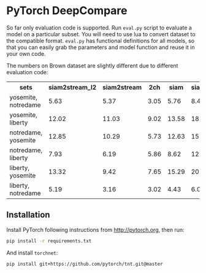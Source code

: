 PyTorch DeepCompare
============

So far only evaluation code is supported. Run `eval.py` script to evaluate a model on a particular subset.
You will need to use lua to convert dataset to the compatible format. `eval.py` has functional definitions
for all models, so that you can easily grab the parameters and model function and reuse it in your own code.

The numbers on Brown dataset are slightly different due to different evaluation code:

<table><tr><th>sets</th><th>siam2stream_l2</th><th>siam2stream</th><th>2ch</th><th>siam</th><th>siam_l2</th><th>2ch2stream</th></tr><tr><td>yosemite, notredame</td><td>5.63</td><td>5.37</td><td>3.05</td><td>5.76</td><td>8.40</td><td>2.22</td><tr><td>yosemite, liberty</td><td>12.02</td><td>11.03</td><td>9.02</td><td>13.58</td><td>18.90</td><td>7.48</td><tr><td>notredame, yosemite</td><td>12.85</td><td>10.29</td><td>5.73</td><td>12.63</td><td>15.18</td><td>3.99</td><tr><td>notredame, liberty</td><td>7.93</td><td>6.19</td><td>5.86</td><td>8.62</td><td>12.55</td><td>5.46</td><tr><td>liberty, yosemite</td><td>13.32</td><td>9.42</td><td>7.65</td><td>15.29</td><td>20.11</td><td>5.27</td><tr><td>liberty, notredame</td><td>5.19</td><td>3.16</td><td>3.02</td><td>4.43</td><td>6.05</td><td>1.88</td></table>

## Installation

Install PyTorch following instructions from <http://pytorch.org>,
then run:

```bash
pip install -r requirements.txt
```

And install `torchnet`:

```bash
pip install git+https://github.com/pytorch/tnt.git@master
```